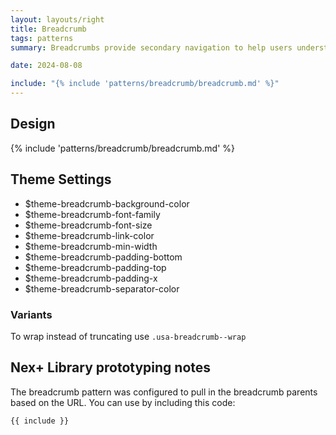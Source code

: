 ```yaml
---
layout: layouts/right
title: Breadcrumb
tags: patterns
summary: Breadcrumbs provide secondary navigation to help users understand where they are in a website.

date: 2024-08-08

include: "{% include 'patterns/breadcrumb/breadcrumb.md' %}"
---
```


## Design
{% include 'patterns/breadcrumb/breadcrumb.md' %}

## Theme Settings
-  $theme-breadcrumb-background-color
-  $theme-breadcrumb-font-family 
-  $theme-breadcrumb-font-size 
-  $theme-breadcrumb-link-color
-  $theme-breadcrumb-min-width
-  $theme-breadcrumb-padding-bottom
-  $theme-breadcrumb-padding-top 
-  $theme-breadcrumb-padding-x 
-  $theme-breadcrumb-separator-color
  

### Variants
To wrap instead of truncating use `.usa-breadcrumb--wrap`

## Nex+ Library prototyping notes
The breadcrumb pattern was configured to pull in the breadcrumb parents based on the URL. You can use by including this code:

```markdown
{{ include }}
```